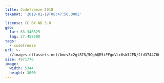 ```yaml
---
title: Codefreeze 2018
takenAt: '2018-01-19T08:47:50.000Z'

license: CC BY-ND 3.0
geo:
  lat: 68.346325
  lng: 27.458508
tags:
  - codefreeze
url: >-
  //images.ctfassets.net/bncv3c2gt878/5QghQB5iPFgoVLc0sWfCEN/2fd3744760f71617217bc10973d63742/codefreeze-2018_28023191459_o
size: 4971776
image:
  width: 5344
  height: 3006
---
```

